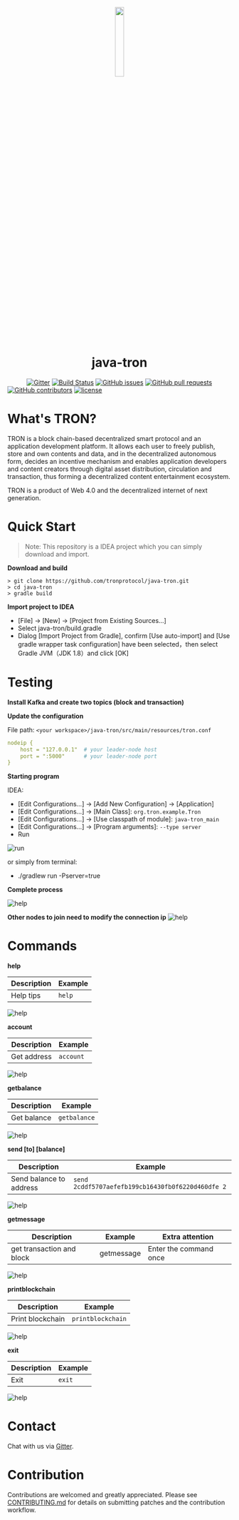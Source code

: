 <h1 align="center">
  <br>
  <img width=20% src="https://raw.githubusercontent.com/tronprotocol/wiki/master/images/java-tron.png">
  <br>
  java-tron
  <br>
</h1>

&nbsp;&nbsp;&nbsp;&nbsp;&nbsp;&nbsp;&nbsp;&nbsp;&nbsp;&nbsp;
[![Gitter](https://img.shields.io/gitter/room/nwjs/nw.js.svg)](https://gitter.im/tronprotocol/java-tron)
[![Build Status](https://travis-ci.org/tronprotocol/java-tron.svg?branch=develop)](https://travis-ci.org/tronprotocol/java-tron)
[![GitHub issues](https://img.shields.io/github/issues/tronprotocol/java-tron.svg)](https://github.com/tronprotocol/java-tron/issues) 
[![GitHub pull requests](https://img.shields.io/github/issues-pr/tronprotocol/java-tron.svg)](https://github.com/tronprotocol/java-tron/pulls)
[![GitHub contributors](https://img.shields.io/github/contributors/tronprotocol/java-tron.svg)](https://github.com/tronprotocol/java-tron/graphs/contributors) 
[![license](https://img.shields.io/github/license/tronprotocol/java-tron.svg)](LICENSE)

# What's TRON?
TRON is a block chain-based decentralized smart protocol and an application development platform. It allows each user to freely publish, store and own contents and data, and in the decentralized autonomous form, decides an incentive mechanism and enables application developers and content creators through digital asset distribution, circulation and transaction, thus forming a decentralized content entertainment ecosystem.

TRON is a product of Web 4.0 and the decentralized internet of next generation.

# Quick Start

> Note: This repository is a IDEA project which you can simply download and import.

**Download and build**

```shell
> git clone https://github.com/tronprotocol/java-tron.git
> cd java-tron
> gradle build
```

**Import project to IDEA**

- [File] -> [New] -> [Project from Existing Sources...]
- Select java-tron/build.gradle
- Dialog [Import Project from Gradle], confirm [Use auto-import] and [Use gradle wrapper task configuration] have been
 selected，then select Gradle JVM（JDK 1.8）and click [OK]

# Testing

**Install Kafka and create two topics (block and transaction)**

**Update the configuration**

File path: `<your workspace>/java-tron/src/main/resources/tron.conf`

```yml
nodeip {
    host = "127.0.0.1"  # your leader-node host
    port = ":5000"      # your leader-node port
}
```

**Starting program**

IDEA: 
- [Edit Configurations...] -> [Add New Configuration] -> [Application]
- [Edit Configurations...] -> [Main Class]: `org.tron.example.Tron`
- [Edit Configurations...] -> [Use classpath of module]: `java-tron_main`
- [Edit Configurations...] -> [Program arguments]: `--type server`
- Run

![run](https://github.com/tronprotocol/wiki/blob/master/images/commands/default-set.gif)

or simply from terminal:
- ./gradlew run -Pserver=true

**Complete process**

![help](https://github.com/tronprotocol/wiki/blob/master/images/commands/process.gif)

**Other nodes to join need to modify the connection ip**
![help](https://github.com/tronprotocol/wiki/blob/master/images/commands/node-ip.gif)

# Commands
**help**

| Description | Example |
| --- | --- |
| Help tips | `help` |

![help](https://github.com/tronprotocol/wiki/blob/master/images/commands/help.gif)

**account**

| Description | Example |
| --- | --- |
| Get address | `account` |

![help](https://github.com/tronprotocol/wiki/blob/master/images/commands/account.gif)

**getbalance**

| Description | Example |
| --- | --- |
| Get balance | `getbalance` |

![help](https://github.com/tronprotocol/wiki/blob/master/images/commands/getbalance.gif)

**send [to] [balance]**

| Description | Example |
| --- | --- |
| Send balance to address | `send 2cddf5707aefefb199cb16430fb0f6220d460dfe 2` |

![help](https://github.com/tronprotocol/wiki/blob/master/images/commands/send1.gif)

**getmessage**

| Description | Example | Extra attention |
| --- | --- |---|
|get transaction and block| getmessage| Enter the command once |

![help](https://github.com/tronprotocol/wiki/blob/master/images/commands/getmessage.gif)
 
**printblockchain**

| Description | Example |
| --- | --- | 
| Print blockchain | `printblockchain`|

![help](https://github.com/tronprotocol/wiki/blob/master/images/commands/printblockchain.gif)

**exit**

| Description | Example |
| --- | --- |
| Exit | `exit` |

![help](https://github.com/tronprotocol/wiki/blob/master/images/commands/exit.gif)

# Contact

Chat with us via [Gitter](https://gitter.im/tronprotocol/java-tron).

# Contribution
Contributions are welcomed and greatly appreciated. Please see [CONTRIBUTING.md](CONTRIBUTING.md) for details on submitting patches and the contribution workflow.

